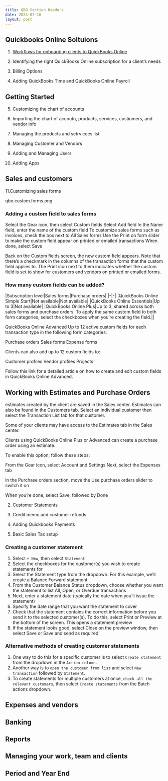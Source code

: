```yaml
---
title: QBO Section Headers
date: 2024-07-16
layout: post
---
```


## Quickbooks Online Soltuions

1. [Workflows for onboarding clients to QuickBooks Online](https://qbo.intuit.com/app/accountant/training?d=9373)

2. Identifying the right QuickBooks Online subscription for a client’s needs

3. Billing Options

4. Adding QuickBooks Time and QuickBooks Online Payroll

## Getting Started

5. Customizing the chart of accounts

6. Importing the chart of accoutn, products, services, custiomers, and vendor info

7.  Managing the products and setrvicces list

8. Managing Customer and Vendors

9. Adding and Managing Users

10. Adding Apps

## Sales and customers

11.Customizing sales forms

qbo.custom.forms.png

###  Adding a custom field to sales forms

Select the Gear icon, then select Custom fields
Select Add field
In the Name field, enter the name of the custom field
To customize sales forms such as invoices, check the box next to All Sales forms
Use the Print on form slider to make the custom field appear on printed or emailed transactions
When done, select Save

Back on the Custom fields screen, the new custom field appears. Note that there’s a checkmark in the columns of the transaction forms that the custom field applies to. The Print icon next to them indicates whether the custom field is set to show for customers and vendors on printed or emailed forms.


### How many custom fields can be added?

|Subscription level|Sales forms|Purchase orders|
|-|-|
|QuickBooks Online Simple Start|Not available|Not available|
|QuickBooks Online Essentials|Up to 3|Not available|
|QuickBooks Online Plus|Up to 3, shared across both sales forms and purchase orders. To apply the same custom field to both form categories, select the checkboxes when you’re creating the field.||


QuickBooks Online Advanced
Up to 12 active custom fields for each transaction type in the following form categories:

Purchase orders
Sales forms
Expense forms

Clients can also add up to 12 custom fields to:

Customer profiles
Vendor profiles
Projects

Follow this link for a detailed article on how to create and edit custom fields in QuickBooks Online Advanced.

## Working with Estimates and Purchase Orders

estimates created by the client are saved in the Sales center.
Estimates can also be found in the Customers tab. Select an individual customer then select the Transaction List tab for that customer.

Some of your clients may have access to the Estimates tab in the Sales center.

Clients using QuickBooks Online Plus or Advanced can create a purchase order using an estimate.

To enable this option, follow these steps:

From the Gear icon, select Account and Settings
Next, select the Expenses tab

In the Purchase orders section, move the Use purchase orders slider to switch it on

When you’re done, select Save, followed by Done

2.  Customer Statements

3.  Credit memo and customer refunds

4.  Adding Quickbooks Payments

5.  Basic Sales Tax setup

### Creating a customer statement 

1. Select `+ New`, then select `Statement`
1. Select the checkboxes for the customer(s) you wish to create statements for 
1. Select the Statement type from the dropdown. For this example, we’ll create a Balance Forward statement
1. From the Customer Balance Status dropdown, choose whether you want the statement to list All, Open, or Overdue transactions
1. Next, enter a statement date (typically the date when you’ll issue the statement)
1. Specify the date range that you want the statement to cover
1. Check that the statement contains the correct information before you send it to the selected customer(s). To do this, select Print or Preview at the bottom of the screen. This opens a statement preview
1. If the statement looks good, select Close on the preview window, then select Save or Save and send as required


### Alternative methods of creating customer statements 

1. One way to do this for a specific customer is to select `Create statement` from the dropdown in the `Action column`.
2. Another way is to `open the customer from list` and select `New transaction` followed by `Statement`.
3. To create statements for multiple customers at once, `check all the relevant customers`, then select `Create statements` from the Batch actions dropdown.




## Expenses and vendors


## Banking


## Reports


## Managing your work, team and clients


## Period and Year End
